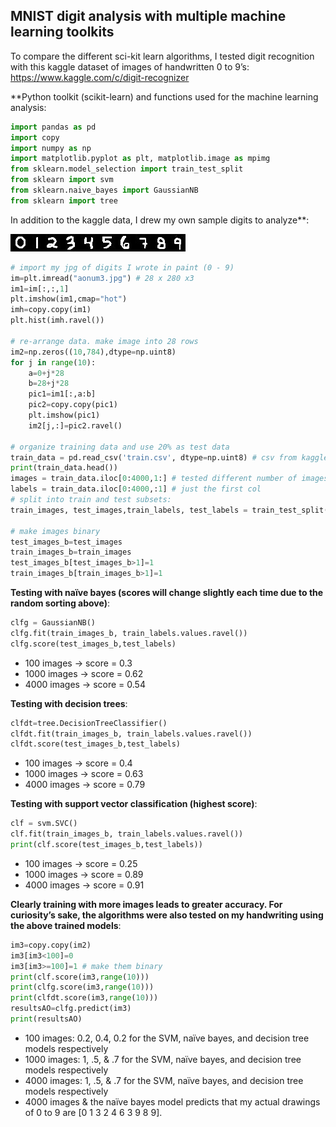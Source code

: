 ## MNIST digit analysis with multiple machine learning toolkits 

To compare the different sci-kit learn algorithms, I tested digit recognition with this kaggle dataset of images of handwritten 0 to 9’s:
https://www.kaggle.com/c/digit-recognizer

**Python toolkit (scikit-learn) and functions used for the machine learning analysis:
```python
import pandas as pd
import copy
import numpy as np
import matplotlib.pyplot as plt, matplotlib.image as mpimg
from sklearn.model_selection import train_test_split
from sklearn import svm
from sklearn.naive_bayes import GaussianNB
from sklearn import tree
```
In addition to the kaggle data, I drew my own sample digits to analyze**:

![Image](aonum3.jpg)

```python
# import my jpg of digits I wrote in paint (0 - 9)
im=plt.imread("aonum3.jpg") # 28 x 280 x3
im1=im[:,:,1]
plt.imshow(im1,cmap="hot")
imh=copy.copy(im1)
plt.hist(imh.ravel())

# re-arrange data. make image into 28 rows
im2=np.zeros((10,784),dtype=np.uint8)
for j in range(10):
    a=0+j*28
    b=28+j*28
    pic1=im1[:,a:b]
    pic2=copy.copy(pic1)
    plt.imshow(pic1)
    im2[j,:]=pic2.ravel()

# organize training data and use 20% as test data
train_data = pd.read_csv('train.csv', dtype=np.uint8) # csv from kaggle. each row is one image, one header line at top
print(train_data.head())
images = train_data.iloc[0:4000,1:] # tested different number of images
labels = train_data.iloc[0:4000,:1] # just the first col
# split into train and test subsets:
train_images, test_images,train_labels, test_labels = train_test_split(images, labels, train_size=0.8, random_state=0)

# make images binary
test_images_b=test_images
train_images_b=train_images
test_images_b[test_images_b>1]=1
train_images_b[train_images_b>1]=1
```
**Testing with naïve bayes (scores will change slightly each time due to the random sorting above)**:
```python
clfg = GaussianNB()
clfg.fit(train_images_b, train_labels.values.ravel())
clfg.score(test_images_b,test_labels)
```
- 100 images -> score = 0.3
- 1000 images -> score = 0.62
- 4000 images -> score = 0.54

**Testing with decision trees**:
```python
clfdt=tree.DecisionTreeClassifier()
clfdt.fit(train_images_b, train_labels.values.ravel())
clfdt.score(test_images_b,test_labels)
 ```
- 100 images -> score = 0.4
- 1000 images -> score = 0.63
- 4000 images -> score = 0.79

**Testing with support vector classification (highest score)**:
```python
clf = svm.SVC()
clf.fit(train_images_b, train_labels.values.ravel())
print(clf.score(test_images_b,test_labels)) 
```
- 100 images -> score = 0.25
- 1000 images -> score = 0.89
- 4000 images -> score = 0.91

**Clearly training with more images leads to greater accuracy. For curiosity’s sake, the algorithms were also tested on my handwriting using the above trained models**:
```python
im3=copy.copy(im2)
im3[im3<100]=0
im3[im3>=100]=1 # make them binary
print(clf.score(im3,range(10)))
print(clfg.score(im3,range(10)))
print(clfdt.score(im3,range(10)))
resultsAO=clfg.predict(im3)
print(resultsAO)
```
- 100 images: 0.2, 0.4, 0.2 for the SVM, naïve bayes, and decision tree models respectively 
- 1000 images: 1, .5, & .7 for the SVM, naïve bayes, and decision tree models respectively 
- 4000 images: 1, .5, & .7 for the SVM, naïve bayes, and decision tree models respectively
- 4000 images & the naïve bayes model predicts that my actual drawings of 0 to 9 are [0 1 3 2 4 6 3 9 8 9]. 

